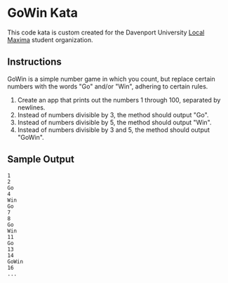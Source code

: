 # GoWin Kata

This code kata is custom created for the Davenport University [Local Maxima](https://engage.davenport.edu/organization/localmaxima) student organization.

## Instructions ##

GoWin is a simple number game in which you count, but replace certain numbers with the words "Go" and/or "Win", adhering to certain rules.

1. Create an app that prints out the numbers 1 through 100, separated by newlines.
2. Instead of numbers divisible by 3, the method should output "Go".
3. Instead of numbers divisible by 5, the method should output "Win".
4. Instead of numbers divisible by 3 and 5, the method should output "GoWin".

## Sample Output ##
    1
    2
    Go
    4
    Win
    Go
    7
    8
    Go
    Win
    11
    Go
    13
    14
    GoWin
    16
    ...